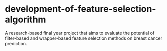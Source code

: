 # development-of-feature-selection-algorithm
A research-based final year project that aims to evaluate the potential of filter-based and wrapper-based feature selection methods on breast cancer prediction.
